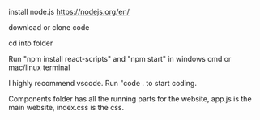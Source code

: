install node.js https://nodejs.org/en/

download or clone code

cd into folder 

Run "npm install react-scripts" and "npm start" in windows cmd or mac/linux terminal

I highly recommend vscode. Run "code . to start coding.

Components folder has all the running parts for the website, app.js is the main website, index.css is the css.



